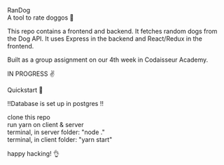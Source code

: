 RanDog <br>
A tool to rate doggos 🐶


This repo contains a frontend and backend. It fetches random dogs from the Dog API. It uses Express in the backend and React/Redux in the frontend.

Built as a group assignment on our 4th week in Codaisseur Academy.

IN PROGRESS ✌️

Quickstart 🚀

‼️Database is set up in postgres ‼️

clone this repo <br>
run yarn on client & server <br>
terminal, in server folder: "node ." <br>
terminal, in client folder: "yarn start" <br>

happy hacking! 👌
